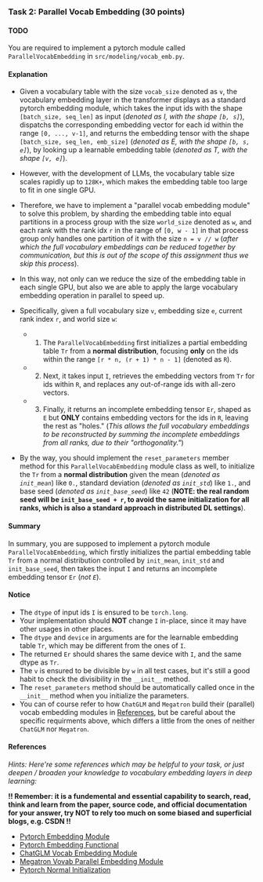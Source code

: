 

### Task 2: Parallel Vocab Embedding (30 points)

#### TODO

You are required to implement a pytorch module called `ParallelVocabEmbedding` in `src/modeling/vocab_emb.py`.

#### Explanation

* Given a vocabulary table with the size `vocab_size` denoted as `v`, the vocabulary embedding layer in the transformer displays as a standard pytorch embedding module, which takes the input ids with the shape `[batch_size, seq_len]` as input (*denoted as I, with the shape `[b, s]`*), dispatchs the corresponding embedding vector for each id within the range `[0, ..., v-1]`, and returns the embedding tensor with the shape `[batch_size, seq_len, emb_size]` (*denoted as E, with the shape `[b, s, e]`*), by looking up a learnable embedding table (*denoted as T, with the shape `[v, e]`*).

* However, with the development of LLMs, the vocabulary table size scales rapidly up to `128K+`, which makes the embedding table too large to fit in one single GPU.

* Therefore, we have to implement a "parallel vocab embedding module" to solve this problem, by sharding the embedding table into equal partitions in a process group with the size `world_size` denoted as `w`, and each rank with the rank idx `r` in the range of `[0, w - 1]` in that process group only handles one partition of it with the size `n = v // w` (*after which the full vocabulary embeddings can be reduced together by communication, but this is out of the scope of this assignment thus we skip this process*). 

* In this way, not only can we reduce the size of the embedding table in each single GPU, but also we are able to apply the large vocabulary embedding operation in parallel to speed up.

* Specifically, given a full vocabulary size `v`, embedding size `e`, current rank index `r`, and world size `w`:

    * 1. The `ParallelVocabEmbedding` first initializes a partial embedding table `Tr` from a **normal distribution**, focusing **only** on the ids within the range `[r * n, (r + 1) * n - 1]` (denoted as `R`).
    * 2. Next, it takes input `I`, retrieves the embedding vectors from `Tr` for ids within `R`, and replaces any out-of-range ids with all-zero vectors.
    * 3. Finally, it returns an incomplete embedding tensor `Er`, shaped as `E` but **ONLY** contains embedding vectors for the ids in `R`, leaving the rest as "holes." (*This allows the full vocabulary embeddings to be reconstructed by summing the incomplete embeddings from all ranks, due to their "orthogonality."*)

* By the way, you should implement the `reset_parameters` member method for this `ParallelVocabEmbedding` module class as well, to initialize the `Tr` from a **normal distribution** given the mean (*denoted as `init_mean`*) like `0.`, standard deviation (*denoted as `init_std`*) like `1.`, and base seed (*denoted as `init_base_seed`*) like `42` (**NOTE: the real random seed will be `init_base_seed + r`, to avoid the same initialization for all ranks, which is also a standard approach in distributed DL settings**).


#### Summary

In summary, you are supposed to implement a pytorch module `ParallelVocabEmbedding`, which firstly initializes the partial embedding table `Tr` from a normal distribution controlled by `init_mean`, `init_std` and `init_base_seed`, then takes the input `I` and returns an incomplete embedding tensor `Er` (*not `E`*).


#### Notice

* The `dtype` of input ids `I` is ensured to be `torch.long`.
* Your implementation should **NOT** change `I` in-place, since it may have other usages in other places.
* The `dtype` and `device` in arguments are for the learnable embedding table `Tr`, which may be different from the ones of `I`.
* The returned `Er` should shares the same device with `I`, and the same dtype as `Tr`.
* The `v` is ensured to be divisible by `w` in all test cases, but it's still a good habit to check the divisibility in the `__init__` method.
* The `reset_parameters` method should be automatically called once in the `__init__` method when you initialize the parameters.
* You can of course refer to how `ChatGLM` and `Megatron` build their (parallel) vocab embedding modules in [References](#references), but be careful about the specific requirments above, which differs a little from the ones of neither `ChatGLM` nor `Megatron`.


#### References

*Hints: Here're some references which may be helpful to your task, or just deepen / broaden your knowledge to vocabulary embedding layers in deep learning:*

**!! Remember: it is a fundemental and essential capability to search, read, think and learn from the paper, source code, and official documentation for your answer, try NOT to rely too much on some biased and superficial blogs, e.g. CSDN !!**

* [Pytorch Embedding Module](https://pytorch.org/docs/stable/generated/torch.nn.Embedding.html)
* [Pytorch Embedding Functional](https://pytorch.org/docs/stable/generated/torch.nn.functional.embedding.html)
* [ChatGLM Vocab Embedding Module](https://huggingface.co/THUDM/chatglm3-6b/blob/main/modeling_chatglm.py#L706)
* [Megatron Vovab Parallel Embedding Module](https://github.com/NVIDIA/Megatron-LM/blob/main/megatron/core/tensor_parallel/layers.py#L156)
* [Pytorch Normal Initialization](https://pytorch.org/docs/stable/nn.init.html#torch.nn.init.normal_)
